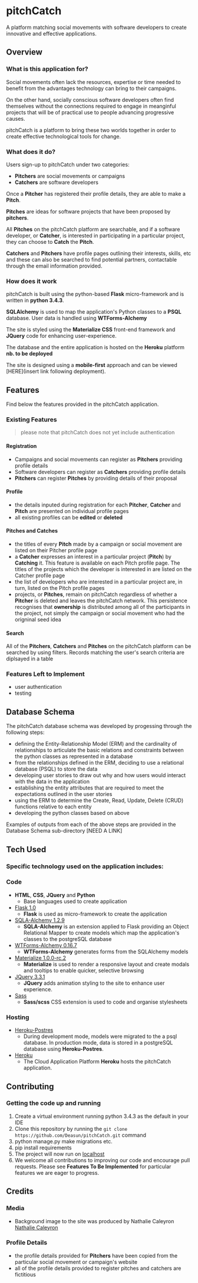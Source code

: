# pitchCatch
A platform matching social movements with software developers to create innovative and effective applications.

## Overview
 
### What is this application for?
Social movements often lack the resources, expertise or time needed to benefit from the advantages technology can bring to their campaigns. 

On the other hand, socially conscious software developers often find themselves without the connections required to engage in meanginful projects that will be of practical use to people advancing progressive causes.

pitchCatch is a platform to bring these two worlds together in order to create effective technological tools for change.

### What does it do?
Users sign-up to pitchCatch under two categories:
* **Pitchers** are social movements or campaigns
* **Catchers** are software developers

Once a **Pitcher** has registered their profile details, they are able to make a **Pitch**. 

**Pitches** are ideas for software projects that have been proposed by **pitchers**.

All **Pitches** on the pitchCatch platform are searchable, and if a software developer, or **Catcher**, is interested in participating in a particular project, they can choose to **Catch** the **Pitch**.   

**Catchers** and **Pitchers** have profile pages outlining their interests, skills, etc and these can also be searched to find potential partners, contactable through the email information provided. 


### How does it work
 
pitchCatch is built using the python-based **Flask** micro-framework and is written in **python 3.4.3**. 

**SQLAlchemy** is used to map the application's Python classes to a **PSQL** database. User data is handled using **WTForms-Alchemy**

The site is styled using the **Materialize CSS** front-end framework and **JQuery** code for enhancing user-experience. 

The database and the entire application is hosted on the **Heroku** platform **nb. to be deployed** 

The site is designed using a **mobile-first** approach and can be viewed [HERE](insert link following deployment). 


## Features
Find below the features provided in the pitchCatch application. 

### Existing Features

> please note that pitchCatch does not yet include authentication

#### Registration
* Campaigns and social movements can register as **Pitchers** providing profile details 
* Software developers can register as **Catchers** providing profile details
* **Pitchers** can register **Pitches** by providing details of their proposal

#### Profile
* the details inputed during registration for each **Pitcher**, **Catcher** and **Pitch** are presented on individual profile pages 
* all existing profiles can be **edited** or **deleted**

#### Pitches and Catches
* the titles of every **Pitch** made by a campaign or social movement are listed on their Pitcher profile page 
* a **Catcher** expresses an interest in a particular project (**Pitch**) by **Catching** it. This feature is available on each Pitch profile page. The titles of the projects which the developer is interested in are listed on the Catcher profile page
* the list of developers who are interested in a particular project are, in turn, listed on the Pitch profile pages
* projects, or **Pitches**, remain on pitchCatch regardless of whether a **Pitcher** is deleted and leaves the pitchCatch network. This persistence recognises that **ownership** is distributed among all of the participants in the project, not simply the campaign or social movement who had the origninal seed idea

#### Search
All of the **Pitchers**, **Catchers** and **Pitches** on the pitchCatch platform can be searched by using filters. Records matching the user's search criteria are diplsayed in a table  


### Features Left to Implement
- user authentication
- testing


## Database Schema
The pitchCatch database schema was developed by progessing through the following steps:
- defining the Entity-Relationship Model (ERM) and the cardinality of relationships to articulate the basic relations and constraints between the python classes as represented in a database
- from the relationships defined in the ERM, deciding to use a relational database (PSQL) to store the data
- developing user stories to draw out why and how users would interact with the data in the application
- establishing the entity attributes that are required to meet the expectations outlined in the user stories 
- using the ERM to determine the Create, Read, Update, Delete (CRUD) functions relative to each entity
- developing the python classes based on above

Examples of outputs from each of the above steps are provided in the Database Schema sub-directory [NEED A LINK]

## Tech Used

### Specific technology used on the application includes:

### Code
- **HTML**, **CSS**, **JQuery** and **Python**
  - Base languages used to create application
- [Flask 1.0](http://flask.pocoo.org/docs/1.0/)
    - **Flask** is used as micro-framework to create the application
- [SQLA-Alchemy 1.2.9](https://www.sqlalchemy.org/)
    - **SQLA-Alchemy** is an extension applied to Flask providing an Object Relational Mapper to create models which map the application's classes to the postgreSQL database 
- [WTForms-Alchemy 0.16.7](https://www.djangoproject.com/)
    - **WTForms-Alchemy** generates forms from the SQLAlchemy models
- [Materialize 1.0.0-rc.2](https://materializecss.com/)
    - **Materialize** is used to render a responsive layout and create modals and tooltips to enable quicker, selective browsing
- [JQuery 3.3.1](https://jquery.com)
    - **JQuery** adds animation styling to the site to enhance user experience.
- [Sass](https://sass-lang.com/)
    - **Sass/scss** CSS extension is used to code and organise stylesheets

### Hosting
- [Heroku-Postres](https://www.heroku.com/postgres)
    - During development mode, models were migrated to the a psql database. In production mode, data is stored in a postgreSQL database using **Heroku-Postres**.
- [Heroku](https://www.heroku.com/)
    - The Cloud Application Platform **Heroku** hosts the pitchCatch application.


## Contributing
 
### Getting the code up and running

1. Create a virtual environment running python 3.4.3 as the default in your IDE
2. Clone this repository by running the ```git clone https://github.com/Deasun/pitchCatch.git``` command
3. python manage.py make migrations etc.
4. pip install requirements
5. The project will now run on [localhost](http://127.0.0.1:8080)
6. We welcome all contributions to improving our code and encourage pull requests. Please see **Features To Be Implemented** for particular features we are eager to progress.

## Credits

### Media
- Background image to the site was produced by Nathalie Caleyron [Nathalie Caleyron](https://www.instagram.com/nathaliecaleyron/)

### Profile Details
- the profile details provided for **Pitchers** have been copied from the particular social movement or campaign's website 
- all of the profile details provided to register pitches and catchers are fictitious




